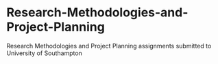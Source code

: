 # Research-Methodologies-and-Project-Planning
Research Methodologies and Project Planning assignments submitted to University of Southampton
